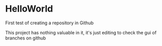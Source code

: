 # HelloWorld
First test of creating a repository in Github

This project has nothing valuable in it, it's just editing to check the gui of branches on github
